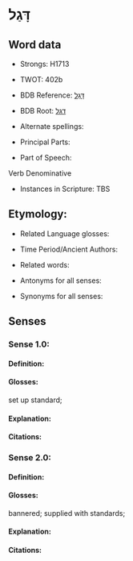 # דָּגַל

<!-- Status: S2="NeedsEdits" -->
<!-- Lexica used for edits:   -->

## Word data

* Strongs: H1713

* TWOT: 402b

* BDB Reference: [דָּגַל](rc://en/bdb/dict/d.al.ac)

* BDB Root: [דגל](rc://en/bdb/dict/d.al.aa)

* Alternate spellings:

* Principal Parts:

* Part of Speech:

Verb Denominative

* Instances in Scripture: TBS

## Etymology:

* Related Language glosses:

* Time Period/Ancient Authors:

* Related words:

* Antonyms for all senses:

* Synonyms for all senses:

## Senses

### Sense 1.0:

#### Definition:

#### Glosses:

set up standard; 

#### Explanation:

#### Citations:



### Sense 2.0:

#### Definition:

#### Glosses:

bannered; supplied with standards; 

#### Explanation:

#### Citations:



